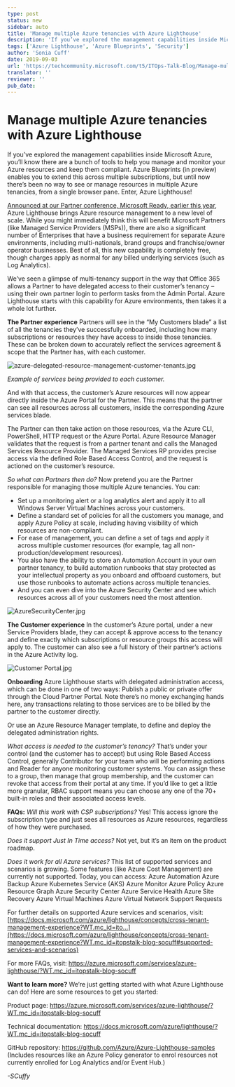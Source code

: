 ```yaml
---
type: post
status: new
sidebar: auto
title: 'Manage multiple Azure tenancies with Azure Lighthouse'
description: 'If you’ve explored the management capabilities inside Microsoft Azure, you’ll know there are a bunch of tools to help you manage and monitor your Azure resources and keep them compliant.'
tags: ['Azure Lighthouse', 'Azure Blueprints', 'Security']
author: 'Sonia Cuff'
date: 2019-09-03
url: 'https://techcommunity.microsoft.com/t5/ITOps-Talk-Blog/Manage-multiple-Azure-tenancies-with-Azure-Lighthouse/ba-p/833928'
translator: ''
reviewer: ''
pub_date: 
---
```


# Manage multiple Azure tenancies with Azure Lighthouse

<ContentMeta />

If you’ve explored the management capabilities inside Microsoft Azure, you’ll know there are a bunch of tools to help you manage and monitor your Azure resources and keep them compliant. Azure Blueprints (in preview) enables you to extend this across multiple subscriptions, but until now there’s been no way to see or manage resources in multiple Azure tenancies, from a single browser pane. Enter, Azure Lighthouse!

 

[Announced at our Partner conference, Microsoft Ready, earlier this year](https://azure.microsoft.com/blog/introducing-azure-lighthouse/?WT.mc_id=itopstalk-blog-socuff), Azure Lighthouse brings Azure resource management to a new level of scale. While you might immediately think this will benefit Microsoft Partners (like Managed Service Providers (MSPs)), there are also a significant number of Enterprises that have a business requirement for separate Azure environments, including multi-nationals, brand groups and franchise/owner operator businesses. Best of all, this new capability is completely free, though charges apply as normal for any billed underlying services (such as Log Analytics).

 

We’ve seen a glimpse of multi-tenancy support in the way that Office 365 allows a Partner to have delegated access to their customer’s tenancy – using their own partner login to perform tasks from the Admin Portal. Azure Lighthouse starts with this capability for Azure environments, then takes it a whole lot further.

 

**The Partner experience**
Partners will see in the “My Customers blade” a list of all the tenancies they’ve successfully onboarded, including how many subscriptions or resources they have access to inside those tenancies. These can be broken down to accurately reflect the services agreement & scope that the Partner has, with each customer. 

![azure-delegated-resource-management-customer-tenants.jpg](https://gxcuf89792.i.lithium.com/t5/image/serverpage/image-id/129727i72A3652DD4F59FC6/image-size/large?v=1.0&px=999)

*Example of services being provided to each customer.*

 

And with that access, the customer’s Azure resources will now appear directly inside the Azure Portal for the Partner. This means that the partner can see all resources across all customers, inside the corresponding Azure services blade.

 

The Partner can then take action on those resources, via the Azure CLI, PowerShell, HTTP request or the Azure Portal. Azure Resource Manager validates that the request is from a partner tenant and calls the Managed Services Resource Provider. The Managed Services RP provides precise access via the defined Role Based Access Control, and the request is actioned on the customer’s resource.

 

*So what can Partners then do?*
Now pretend you are the Partner responsible for managing those multiple Azure tenancies. You can:

 

- Set up a monitoring alert or a log analytics alert and apply it to all Windows Server Virtual Machines across your customers.
- Define a standard set of policies for all the customers you manage, and apply Azure Policy at scale, including having visibility of which resources are non-compliant.
- For ease of management, you can define a set of tags and apply it across multiple customer resources (for example, tag all non-production/development resources).
- You also have the ability to store an Automation Account in your own partner tenancy, to build automation runbooks that stay protected as your intellectual property as you onboard and offboard customers, but use those runbooks to automate actions across multiple tenancies.
- And you can even dive into the Azure Security Center and see which resources across all of your customers need the most attention.

![AzureSecurityCenter.jpg](https://gxcuf89792.i.lithium.com/t5/image/serverpage/image-id/129728i5FDA06549F907AC9/image-size/large?v=1.0&px=999)

 

**The Customer experience**
In the customer’s Azure portal, under a new Service Providers blade, they can accept & approve access to the tenancy and define exactly which subscriptions or resource groups this access will apply to. The customer can also see a full history of their partner’s actions in the Azure Activity log.

![Customer Portal.jpg](https://gxcuf89792.i.lithium.com/t5/image/serverpage/image-id/129729i8C3AF2E6FC54EE78/image-size/large?v=1.0&px=999)

 

**Onboarding**
Azure Lighthouse starts with delegated administration access, which can be done in one of two ways:
Publish a public or private offer through the Cloud Partner Portal. Note there’s no money exchanging hands here, any transactions relating to those services are to be billed by the partner to the customer directly.

Or use an Azure Resource Manager template, to define and deploy the delegated administration rights.

 

*What access is needed to the customer’s tenancy?* That’s under your control (and the customer has to accept) but using Role Based Access Control, generally Contributor for your team who will be performing actions and Reader for anyone monitoring customer systems. You can assign these to a group, then manage that group membership, and the customer can revoke that access from their portal at any time. If you’d like to get a little more granular, RBAC support means you can choose any one of the 70+ built-in roles and their associated access levels.

 

**FAQs:**
*Will this work with CSP subscriptions?* Yes! This access ignore the subscription type and just sees all resources as Azure resources, regardless of how they were purchased.

 

*Does it support Just In Time access?* Not yet, but it’s an item on the product roadmap.

 

*Does it work for all Azure services?* This list of supported services and scenarios is growing. Some features (like Azure Cost Management) are currently not supported. Today, you can access: 
Azure Automation
Azure Backup
Azure Kubernetes Service (AKS)
Azure Monitor
Azure Policy
Azure Resource Graph
Azure Security Center
Azure Service Health
Azure Site Recovery
Azure Virtual Machines
Azure Virtual Network
Support Requests

 

For further details on supported Azure services and scenarios, visit:
[https://docs.microsoft.com/azure/lighthouse/concepts/cross-tenant-management-experience?WT.mc_id=ito...](https://docs.microsoft.com/azure/lighthouse/concepts/cross-tenant-management-experience?WT.mc_id=itopstalk-blog-socuff#supported-services-and-scenarios)

 

For more FAQs, visit: <https://azure.microsoft.com/services/azure-lighthouse/?WT.mc_id=itopstalk-blog-socuff>

 

**Want to learn more?**
We’re just getting started with what Azure Lighthouse can do! Here are some resources to get you started:

 

Product page: <https://azure.microsoft.com/services/azure-lighthouse/?WT.mc_id=itopstalk-blog-socuff>

 

Technical documentation: <https://docs.microsoft.com/azure/lighthouse/?WT.mc_id=itopstalk-blog-socuff>

 

GitHub repository: <https://github.com/Azure/Azure-Lighthouse-samples>
(Includes resources like an Azure Policy generator to enrol resources not currently enrolled for Log Analytics and/or Event Hub.)

 

*-SCuffy*


